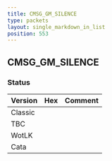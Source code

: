 ```yaml
---
title: CMSG_GM_SILENCE
type: packets
layout: single_markdown_in_list
position: 553
---
```


## CMSG_GM_SILENCE

### Status

Version | Hex | Comment
---------- | ---------- | ---------- 
Classic |  |  
TBC |  |  
WotLK |  |  
Cata |  |  
